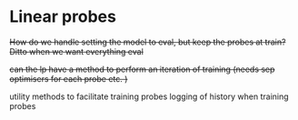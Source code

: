 # Linear probes

~~How do we handle setting the model to eval, but keep the probes at train?
Ditto when we want everything eval~~

~~can the lp have a method to perform an iteration of training (needs sep 
optimisers for each probe etc. )~~

utility methods to facilitate training probes
logging of history when training probes 
